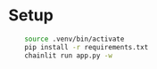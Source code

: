 # Setup


```sh
    source .venv/bin/activate
    pip install -r requirements.txt
    chainlit run app.py -w
```
